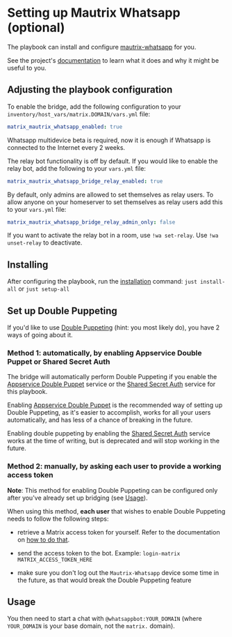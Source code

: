 # Setting up Mautrix Whatsapp (optional)

The playbook can install and configure [mautrix-whatsapp](https://github.com/mautrix/whatsapp) for you.

See the project's [documentation](https://docs.mau.fi/bridges/go/whatsapp/index.html) to learn what it does and why it might be useful to you.

## Adjusting the playbook configuration

To enable the bridge, add the following configuration to your `inventory/host_vars/matrix.DOMAIN/vars.yml` file:

```yaml
matrix_mautrix_whatsapp_enabled: true
```

Whatsapp multidevice beta is required, now it is enough if Whatsapp is connected to the Internet every 2 weeks.

The relay bot functionality is off by default. If you would like to enable the relay bot, add the following to your `vars.yml` file:
```yaml
matrix_mautrix_whatsapp_bridge_relay_enabled: true
```

By default, only admins are allowed to set themselves as relay users. To allow anyone on your homeserver to set themselves as relay users add this to your `vars.yml` file:
```yaml
matrix_mautrix_whatsapp_bridge_relay_admin_only: false
```

If you want to activate the relay bot in a room, use `!wa set-relay`.
Use `!wa unset-relay` to deactivate.

## Installing

After configuring the playbook, run the [installation](installing.md) command: `just install-all` or `just setup-all`

## Set up Double Puppeting

If you'd like to use [Double Puppeting](https://docs.mau.fi/bridges/general/double-puppeting.html) (hint: you most likely do), you have 2 ways of going about it.

### Method 1: automatically, by enabling Appservice Double Puppet or Shared Secret Auth

The bridge will automatically perform Double Puppeting if you enable the [Appservice Double Puppet](configuring-playbook-appservice-double-puppet.md) service or the [Shared Secret Auth](configuring-playbook-shared-secret-auth.md) service for this playbook.

Enabling [Appservice Double Puppet](configuring-playbook-appservice-double-puppet.md) is the recommended way of setting up Double Puppeting, as it's easier to accomplish, works for all your users automatically, and has less of a chance of breaking in the future.

Enabling double puppeting by enabling the [Shared Secret Auth](configuring-playbook-shared-secret-auth.md) service works at the time of writing, but is deprecated and will stop working in the future.

### Method 2: manually, by asking each user to provide a working access token

**Note**: This method for enabling Double Puppeting can be configured only after you've already set up bridging (see [Usage](#usage)).

When using this method, **each user** that wishes to enable Double Puppeting needs to follow the following steps:

- retrieve a Matrix access token for yourself. Refer to the documentation on [how to do that](obtaining-access-tokens.md).

- send the access token to the bot. Example: `login-matrix MATRIX_ACCESS_TOKEN_HERE`

- make sure you don't log out the `Mautrix-Whatsapp` device some time in the future, as that would break the Double Puppeting feature


## Usage

You then need to start a chat with `@whatsappbot:YOUR_DOMAIN` (where `YOUR_DOMAIN` is your base domain, not the `matrix.` domain).
